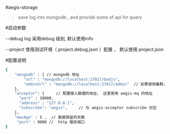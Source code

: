 #aegis-storage

> save log into mongodb , and provide some of api for query 

#启动参数

--debug log 采用debug 级别, 默认使用info

--project 使用测试环境（ project.debug.json ）配置 ， 默认使用 project.json

#配置说明

```sh
{
    "mongodb" : { // mongodb 地址 
        "url" : "mongodb://localhost:27017/badjs",  
        "adminUrl" : "mongodb://localhost:27017/admin"  // 如果使用集群，需要超级管理员权限进行配置
    },
    "acceptor": {     // 配置接入数据的地址， 这里使用 aegis-mq 的地址
      "port" : 10000,
      "address" : "127.0.0.1",
      "subscribe": "aegis",     // 与 aegis-acceptor subscribe 对应
    },
    "maxAge" : 5 ,  // 数据保留的天数
     "port" : 9000 //  http 服务端口
}
```